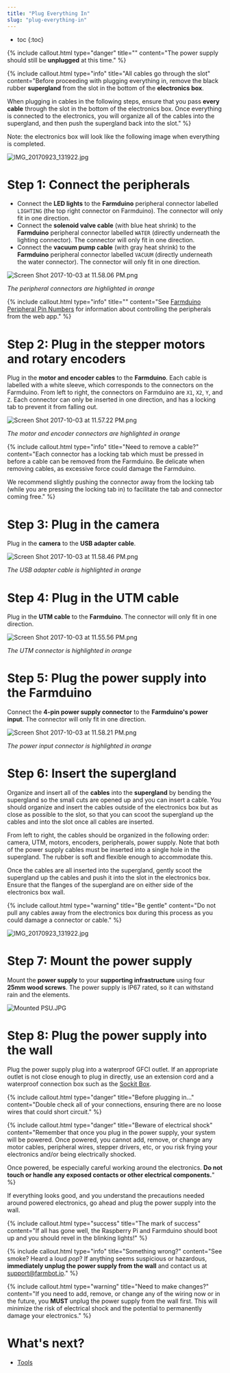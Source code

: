 ```yaml
---
title: "Plug Everything In"
slug: "plug-everything-in"
---
```


* toc
{:toc}


{%
include callout.html
type="danger"
title=""
content="The power supply should still be **unplugged** at this time."
%}



{%
include callout.html
type="info"
title="All cables go through the slot"
content="Before proceeding with plugging everything in, remove the black rubber **supergland** from the slot in the bottom of the **electronics box**.

When plugging in cables in the following steps, ensure that you pass **every cable** through the slot in the bottom of the electronics box. Once everything is connected to the electronics, you will organize all of the cables into the supergland, and then push the supergland back into the slot."
%}

Note: the electronics box will look like the following image when everything is completed.

![IMG_20170923_131922.jpg](IMG_20170923_131922.jpg)

# Step 1: Connect the peripherals
* Connect the **LED lights** to the **Farmduino** peripheral connector labelled `LIGHTING` (the top right connector on Farmduino). The connector will only fit in one direction.
* Connect the **solenoid valve cable** (with blue heat shrink) to the **Farmduino** peripheral connector labelled `WATER` (directly underneath the lighting connector). The connector will only fit in one direction.
* Connect the **vacuum pump cable** (with gray heat shrink) to the **Farmduino** peripheral connector labelled `VACUUM` (directly underneath the water connector). The connector will only fit in one direction.

![Screen Shot 2017-10-03 at 11.58.06 PM.png](Screen_Shot_2017-10-03_at_11.58.06_PM.png)

_The peripheral connectors are highlighted in orange_



{%
include callout.html
type="info"
title=""
content="See [Farmduino Peripheral Pin Numbers](../../FarmBot-Genesis-V1.3/reference/farmduino-peripheral-pin-numbers.md) for information about controlling the peripherals from the web app."
%}

# Step 2: Plug in the stepper motors and rotary encoders
Plug in the **motor and encoder cables** to the **Farmduino**. Each cable is labelled with a white sleeve, which corresponds to the connectors on the Farmduino. From left to right, the connectors on Farmduino are `X1`, `X2`, `Y`, and `Z`. Each connector can only be inserted in one direction, and has a locking tab to prevent it from falling out.

![Screen Shot 2017-10-03 at 11.57.22 PM.png](Screen_Shot_2017-10-03_at_11.57.22_PM.png)

_The motor and encoder connectors are highlighted in orange_



{%
include callout.html
type="info"
title="Need to remove a cable?"
content="Each connector has a locking tab which must be pressed in before a cable can be removed from the Farmduino. Be delicate when removing cables, as excessive force could damage the Farmduino.

We recommend slightly pushing the connector away from the locking tab (while you are pressing the locking tab in) to facilitate the tab and connector coming free."
%}

# Step 3: Plug in the camera
Plug in the **camera** to the **USB adapter cable**.

![Screen Shot 2017-10-03 at 11.58.46 PM.png](Screen_Shot_2017-10-03_at_11.58.46_PM.png)

_The USB adapter cable is highlighted in orange_

# Step 4: Plug in the UTM cable
Plug in the **UTM cable** to the **Farmduino**. The connector will only fit in one direction.

![Screen Shot 2017-10-03 at 11.55.56 PM.png](Screen_Shot_2017-10-03_at_11.55.56_PM.png)

_The UTM connector is highlighted in orange_

# Step 5: Plug the power supply into the Farmduino
Connect the **4-pin power supply connector** to the **Farmduino's power input**. The connector will only fit in one direction.

![Screen Shot 2017-10-03 at 11.58.21 PM.png](Screen_Shot_2017-10-03_at_11.58.21_PM.png)

_The power input connector is highlighted in orange_

# Step 6: Insert the supergland
Organize and insert all of the **cables** into the **supergland** by bending the supergland so the small cuts are opened up and you can insert a cable. You should organize and insert the cables outside of the electronics box but as close as possible to the slot, so that you can scoot the supergland up the cables and into the slot once all cables are inserted.

From left to right, the cables should be organized in the following order: camera, UTM, motors, encoders, peripherals, power supply. Note that both of the power supply cables must be inserted into a single hole in the supergland. The rubber is soft and flexible enough to accommodate this.

Once the cables are all inserted into the supergland, gently scoot the supergland up the cables and push it into the slot in the electronics box. Ensure that the flanges of the supergland are on either side of the electronics box wall.

{%
include callout.html
type="warning"
title="Be gentle"
content="Do not pull any cables away from the electronics box during this process as you could damage a connector or cable."
%}



![IMG_20170923_131922.jpg](IMG_20170923_131922.jpg)

# Step 7: Mount the power supply
Mount the **power supply** to your **supporting infrastructure** using four **25mm wood screws**. The power supply is IP67 rated, so it can withstand rain and the elements.

![Mounted PSU.JPG](Mounted_PSU.JPG)

# Step 8: Plug the power supply into the wall
Plug the power supply plug into a waterproof GFCI outlet. If an appropriate outlet is not close enough to plug in directly, use an extension cord and a waterproof connection box such as the [Sockit Box](http://www.sockitbox.com/size-option/size-200/).

{%
include callout.html
type="danger"
title="Before plugging in..."
content="Double check all of your connections, ensuring there are no loose wires that could short circuit."
%}



{%
include callout.html
type="danger"
title="Beware of electrical shock"
content="Remember that once you plug in the power supply, your system will be powered. Once powered, you cannot add, remove, or change any motor cables, peripheral wires, stepper drivers, etc, or you risk frying your electronics and/or being electrically shocked.

Once powered, be especially careful working around the electronics. **Do not touch or handle any exposed contacts or other electrical components.**"
%}

If everything looks good, and you understand the precautions needed around powered electronics, go ahead and plug the power supply into the wall.

{%
include callout.html
type="success"
title="The mark of success"
content="If all has gone well, the Raspberry Pi and Farmduino should boot up and you should revel in the blinking lights!"
%}



{%
include callout.html
type="info"
title="Something wrong?"
content="See smoke? Heard a loud *pop*? If anything seems suspicious or hazardous, **immediately unplug the power supply from the wall** and contact us at [support@farmbot.io](mailto:support@farmbot.io)."
%}



{%
include callout.html
type="warning"
title="Need to make changes?"
content="If you need to add, remove, or change any of the wiring now or in the future, you **MUST** unplug the power supply from the wall first. This will minimize the risk of electrical shock and the potential to permanently damage your electronics."
%}


# What's next?

 * [Tools](../../FarmBot-Genesis-V1.3/tools.md)
